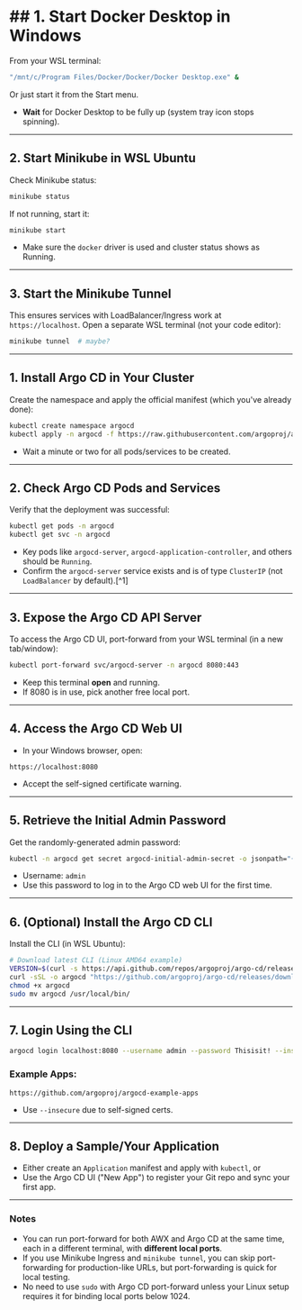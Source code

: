 # \#\# 1. **Start Docker Desktop in Windows**

From your WSL terminal:

```bash
"/mnt/c/Program Files/Docker/Docker/Docker Desktop.exe" &
```

Or just start it from the Start menu.

- **Wait** for Docker Desktop to be fully up (system tray icon stops spinning).

***

## 2. **Start Minikube in WSL Ubuntu**

Check Minikube status:

```bash
minikube status
```

If not running, start it:

```bash
minikube start
```

- Make sure the `docker` driver is used and cluster status shows as Running.

***

## 3. **Start the Minikube Tunnel**

This ensures services with LoadBalancer/Ingress work at `https://localhost`.
Open a separate WSL terminal (not your code editor):

```bash
minikube tunnel  # maybe?
```

***

## 1. **Install Argo CD in Your Cluster**

Create the namespace and apply the official manifest (which you've already done):

```bash
kubectl create namespace argocd
kubectl apply -n argocd -f https://raw.githubusercontent.com/argoproj/argo-cd/stable/manifests/install.yaml
```

- Wait a minute or two for all pods/services to be created.

***

## 2. **Check Argo CD Pods and Services**

Verify that the deployment was successful:

```bash
kubectl get pods -n argocd
kubectl get svc -n argocd
```

- Key pods like `argocd-server`, `argocd-application-controller`, and others should be `Running`.
- Confirm the `argocd-server` service exists and is of type `ClusterIP` (not `LoadBalancer` by default).[^1]

***

## 3. **Expose the Argo CD API Server**

To access the Argo CD UI, port-forward from your WSL terminal (in a new tab/window):

```bash
kubectl port-forward svc/argocd-server -n argocd 8080:443
```

- Keep this terminal **open** and running.
- If 8080 is in use, pick another free local port.

***

## 4. **Access the Argo CD Web UI**

- In your Windows browser, open:

```
https://localhost:8080
```

- Accept the self-signed certificate warning.

***

## 5. **Retrieve the Initial Admin Password**

Get the randomly-generated admin password:

```bash
kubectl -n argocd get secret argocd-initial-admin-secret -o jsonpath="{.data.password}" | base64 --decode && echo
```

- Username: `admin`
- Use this password to log in to the Argo CD web UI for the first time.

***

## 6. **(Optional) Install the Argo CD CLI**

Install the CLI (in WSL Ubuntu):

```bash
# Download latest CLI (Linux AMD64 example)
VERSION=$(curl -s https://api.github.com/repos/argoproj/argo-cd/releases/latest | grep tag_name | cut -d '"' -f 4)
curl -sSL -o argocd "https://github.com/argoproj/argo-cd/releases/download/${VERSION}/argocd-linux-amd64"
chmod +x argocd
sudo mv argocd /usr/local/bin/
```


***

## 7. **Login Using the CLI**

```bash
argocd login localhost:8080 --username admin --password Thisisit! --insecure
```

### Example Apps:
    https://github.com/argoproj/argocd-example-apps
    

- Use `--insecure` due to self-signed certs.

***

## 8. **Deploy a Sample/Your Application**

- Either create an `Application` manifest and apply with `kubectl`, or
- Use the Argo CD UI ("New App") to register your Git repo and sync your first app.

***

### **Notes**

- You can run port-forward for both AWX and Argo CD at the same time, each in a different terminal, with **different local ports**.
- If you use Minikube Ingress and `minikube tunnel`, you can skip port-forwarding for production-like URLs, but port-forwarding is quick for local testing.
- No need to use `sudo` with Argo CD port-forward unless your Linux setup requires it for binding local ports below 1024.
